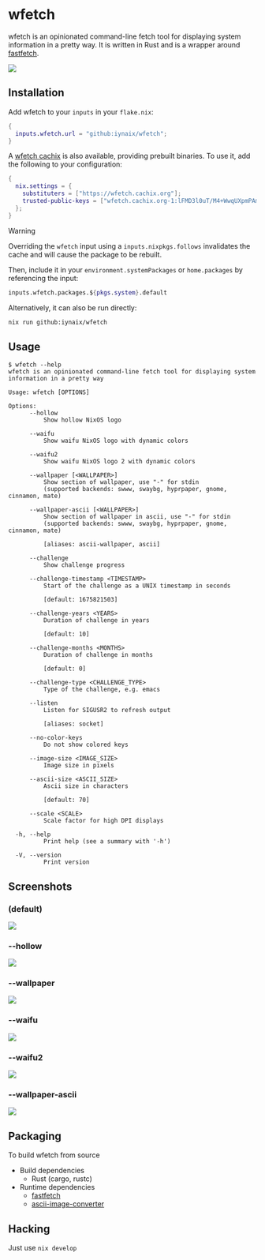 # wfetch

wfetch is an opinionated command-line fetch tool for displaying system information in a pretty way. It is written in Rust and is a wrapper around [fastfetch](https://github.com/fastfetch-cli/fastfetch).

<!-- 110026463_p0.webp -->
<img src="https://i.imgur.com/D5H2xG6.png" />

## Installation

Add wfetch to your `inputs` in your `flake.nix`:
```nix
{
  inputs.wfetch.url = "github:iynaix/wfetch";
}
```

A [wfetch cachix](https://wfetch.cachix.org) is also available, providing prebuilt binaries. To use it, add the following to your configuration:
```nix
{
  nix.settings = {
    substituters = ["https://wfetch.cachix.org"];
    trusted-public-keys = ["wfetch.cachix.org-1:lFMD3l0uT/M4+WwqUXpmPAm2kvEH5xFGeIld1av0kus="];
  };
}
```

> [!Warning]
> Overriding the `wfetch` input using a `inputs.nixpkgs.follows` invalidates the cache and will cause the package to be rebuilt.

Then, include it in your `environment.systemPackages` or `home.packages` by referencing the input:
```nix
inputs.wfetch.packages.${pkgs.system}.default
```

Alternatively, it can also be run directly:

```sh
nix run github:iynaix/wfetch
```

## Usage

```console
$ wfetch --help
wfetch is an opinionated command-line fetch tool for displaying system information in a pretty way

Usage: wfetch [OPTIONS]

Options:
      --hollow
          Show hollow NixOS logo

      --waifu
          Show waifu NixOS logo with dynamic colors

      --waifu2
          Show waifu NixOS logo 2 with dynamic colors

      --wallpaper [<WALLPAPER>]
          Show section of wallpaper, use "-" for stdin
          (supported backends: swww, swaybg, hyprpaper, gnome, cinnamon, mate)

      --wallpaper-ascii [<WALLPAPER>]
          Show section of wallpaper in ascii, use "-" for stdin
          (supported backends: swww, swaybg, hyprpaper, gnome, cinnamon, mate)

          [aliases: ascii-wallpaper, ascii]

      --challenge
          Show challenge progress

      --challenge-timestamp <TIMESTAMP>
          Start of the challenge as a UNIX timestamp in seconds

          [default: 1675821503]

      --challenge-years <YEARS>
          Duration of challenge in years

          [default: 10]

      --challenge-months <MONTHS>
          Duration of challenge in months

          [default: 0]

      --challenge-type <CHALLENGE_TYPE>
          Type of the challenge, e.g. emacs

      --listen
          Listen for SIGUSR2 to refresh output

          [aliases: socket]

      --no-color-keys
          Do not show colored keys

      --image-size <IMAGE_SIZE>
          Image size in pixels

      --ascii-size <ASCII_SIZE>
          Ascii size in characters

          [default: 70]

      --scale <SCALE>
          Scale factor for high DPI displays

  -h, --help
          Print help (see a summary with '-h')

  -V, --version
          Print version
```

## Screenshots

### (default)
<img src="https://i.imgur.com/X0m8dVt.png" /><br/>

### --hollow
<img src="https://i.imgur.com/jtZjItL.png" /><br/>

### --wallpaper
<!-- 110026463_p0.webp -->
<img src="https://i.imgur.com/D5H2xG6.png" />

### --waifu
<img src="https://i.imgur.com/otI2IL8.png" />

### --waifu2
<img src="https://i.imgur.com/FVy3Mwt.png" />

### --wallpaper-ascii
<!-- wallhaven-5g67o9.webp -->
<img src="https://i.imgur.com/wzX9xUQ.png" /><br/>

## Packaging

To build wfetch from source

- Build dependencies
    - Rust (cargo, rustc)
- Runtime dependencies
    - [fastfetch](https://github.com/fastfetch-cli/fastfetch/blob/dev/README.md)
    - [ascii-image-converter](https://github.com/TheZoraiz/ascii-image-converter)

## Hacking

Just use `nix develop`

